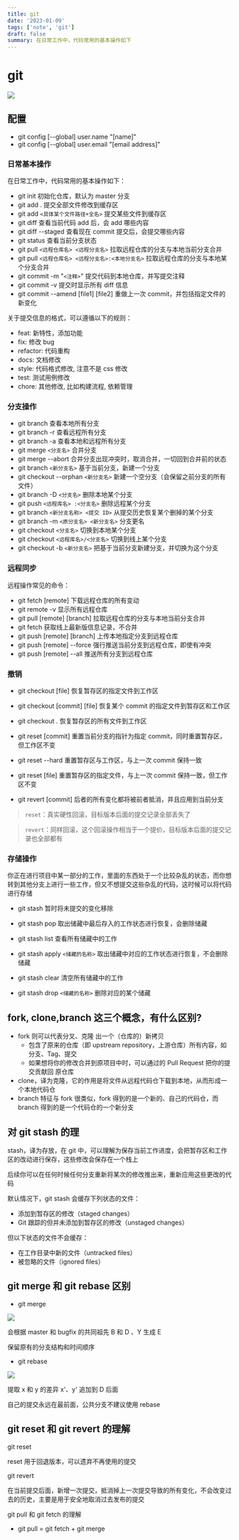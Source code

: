 ```yaml
---
title: git
date: '2023-01-09'
tags: ['note', 'git']
draft: false
summary: 在日常工作中，代码常用的基本操作如下
---
```


<TOCInline toc={props.toc} asDisclosure toHeading={3} />

# git

![](https://static.vue-js.com/fe150520-f7af-11eb-991d-334fd31f0201.png)

## 配置

- git config [--global] user.name "[name]"
- git config [--global] user.email "[email address]"

### 日常基本操作

在日常工作中，代码常用的基本操作如下：

- git init 初始化仓库，默认为 master 分支
- git add . 提交全部文件修改到缓存区
- git add `<具体某个文件路径+全名>` 提交某些文件到缓存区
- git diff 查看当前代码 add 后，会 add 哪些内容
- git diff --staged 查看现在 commit 提交后，会提交哪些内容
- git status 查看当前分支状态
- git pull `<远程仓库名> <远程分支名>` 拉取远程仓库的分支与本地当前分支合并
- git pull `<远程仓库名> <远程分支名>:<本地分支名>` 拉取远程仓库的分支与本地某个分支合并
- git commit -m "`<注释>`" 提交代码到本地仓库，并写提交注释
- git commit -v 提交时显示所有 diff 信息
- git commit --amend [file1] [file2] 重做上一次 commit，并包括指定文件的新变化

关于提交信息的格式，可以遵循以下的规则：

- feat: 新特性，添加功能
- fix: 修改 bug
- refactor: 代码重构
- docs: 文档修改
- style: 代码格式修改, 注意不是 css 修改
- test: 测试用例修改
- chore: 其他修改, 比如构建流程, 依赖管理

### 分支操作

- git branch 查看本地所有分支
- git branch -r 查看远程所有分支
- git branch -a 查看本地和远程所有分支
- git merge `<分支名>` 合并分支
- git merge --abort 合并分支出现冲突时，取消合并，一切回到合并前的状态
- git branch `<新分支名>` 基于当前分支，新建一个分支
- git checkout --orphan `<新分支名>` 新建一个空分支（会保留之前分支的所有文件）
- git branch -D `<分支名>` 删除本地某个分支
- git push `<远程库名> :<分支名>` 删除远程某个分支
- git branch `<新分支名称> <提交 ID>` 从提交历史恢复某个删掉的某个分支
- git branch -m `<原分支名> <新分支名>` 分支更名
- git checkout `<分支名>` 切换到本地某个分支
- git checkout `<远程库名>/<分支名>` 切换到线上某个分支
- git checkout -b `<新分支名>` 把基于当前分支新建分支，并切换为这个分支

### 远程同步

远程操作常见的命令：

- git fetch [remote] 下载远程仓库的所有变动
- git remote -v 显示所有远程仓库
- git pull [remote] [branch] 拉取远程仓库的分支与本地当前分支合并
- git fetch 获取线上最新版信息记录，不合并
- git push [remote] [branch] 上传本地指定分支到远程仓库
- git push [remote] --force 强行推送当前分支到远程仓库，即使有冲突
- git push [remote] --all 推送所有分支到远程仓库

### 撤销

- git checkout [file] 恢复暂存区的指定文件到工作区
- git checkout [commit] [file] 恢复某个 commit 的指定文件到暂存区和工作区
- git checkout . 恢复暂存区的所有文件到工作区
- git reset [commit] 重置当前分支的指针为指定 commit，同时重置暂存区，但工作区不变
- git reset --hard 重置暂存区与工作区，与上一次 commit 保持一致
- git reset [file] 重置暂存区的指定文件，与上一次 commit 保持一致，但工作区不变

- git revert [commit] 后者的所有变化都将被前者抵消，并且应用到当前分支

> `reset`：真实硬性回滚，目标版本后面的提交记录全部丢失了

> `revert`：同样回滚，这个回滚操作相当于一个提价，目标版本后面的提交记录也全部都有

### 存储操作

你正在进行项目中某一部分的工作，里面的东西处于一个比较杂乱的状态，而你想转到其他分支上进行一些工作，但又不想提交这些杂乱的代码，这时候可以将代码进行存储

- git stash 暂时将未提交的变化移除
- git stash pop 取出储藏中最后存入的工作状态进行恢复，会删除储藏

- git stash list 查看所有储藏中的工作
- git stash apply `<储藏的名称>` 取出储藏中对应的工作状态进行恢复，不会删除储藏
- git stash clear 清空所有储藏中的工作
- git stash drop `<储藏的名称>` 删除对应的某个储藏

## fork, clone,branch 这三个概念，有什么区别?

- fork 则可以代表分叉、克隆 出一个（仓库的）新拷贝
  - 包含了原来的仓库（即 upstream repository，上游仓库）所有内容，如分支、Tag、提交
  - 如果想将你的修改合并到原项目中时，可以通过的 Pull Request 把你的提交贡献回 原仓库
- clone，译为克隆，它的作用是将文件从远程代码仓下载到本地，从而形成一个本地代码仓
- branch 特征与 fork 很类似，fork 得到的是一个新的、自己的代码仓，而 branch 得到的是一个代码仓的一个新分支

## 对 git stash 的理

stash，译为存放，在 git 中，可以理解为保存当前工作进度，会把暂存区和工作区的改动进行保存，这些修改会保存在一个栈上

后续你可以在任何时候任何分支重新将某次的修改推出来，重新应用这些更改的代码

默认情况下，git stash 会缓存下列状态的文件：

- 添加到暂存区的修改（staged changes）
- Git 跟踪的但并未添加到暂存区的修改（unstaged changes）

但以下状态的文件不会缓存：

- 在工作目录中新的文件（untracked files）
- 被忽略的文件（ignored files）

## git merge 和 git rebase 区别

- git merge

![](https://static.vue-js.com/9fdfa3e0-fdd4-11eb-991d-334fd31f0201.png)

会根据 master 和 bugfix 的共同祖先 B 和 D 、Y 生成 E

保留原有的分支结构和时间顺序

- git rebase

![](https://static.vue-js.com/b72aed70-fdd4-11eb-991d-334fd31f0201.png)

提取 x 和 y 的差异 x'、y' 追加到 D 后面

自己的提交永远在最前面，公共分支不建议使用 rebase

## git reset 和 git revert 的理解

git reset

reset 用于回退版本，可以遗弃不再使用的提交

git revert

在当前提交后面，新增一次提交，抵消掉上一次提交导致的所有变化，不会改变过去的历史，主要是用于安全地取消过去发布的提交

git pull 和 git fetch 的理解

- git pull = git fetch + git merge
